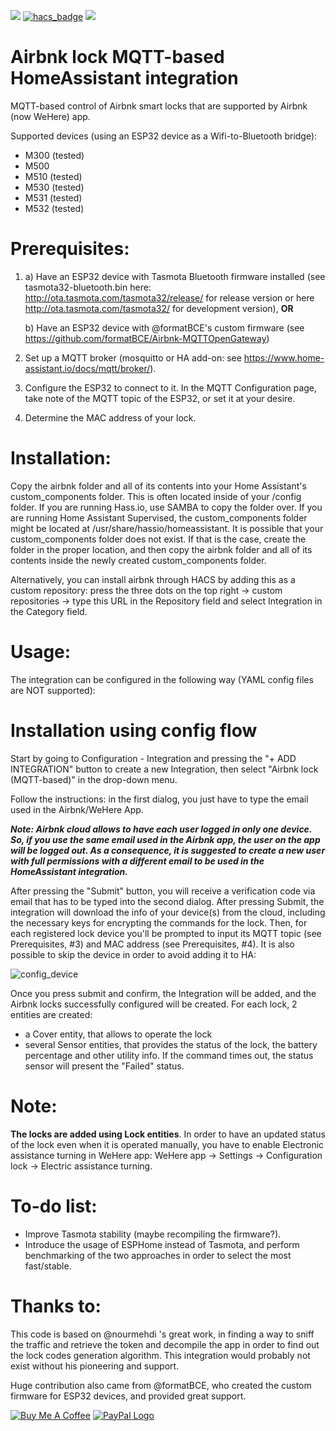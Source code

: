[![](https://img.shields.io/github/release/rospogrigio/airbnk_mqtt/all.svg?style=for-the-badge)](https://github.com/rospogrigio/airbnk/releases)
[![hacs_badge](https://img.shields.io/badge/HACS-Default-orange.svg?style=for-the-badge)](https://github.com/custom-components/hacs)
[![](https://img.shields.io/badge/MAINTAINER-%40rospogrigio-green?style=for-the-badge)](https://github.com/rospogrigio)

# Airbnk lock MQTT-based HomeAssistant integration

MQTT-based control of Airbnk smart locks that are supported by Airbnk (now WeHere) app.

Supported devices (using an ESP32 device as a Wifi-to-Bluetooth bridge):
- M300 (tested)
- M500
- M510 (tested)
- M530 (tested)
- M531 (tested)
- M532 (tested)

# Prerequisites:

1. a) Have an ESP32 device with Tasmota Bluetooth firmware installed (see tasmota32-bluetooth.bin here: http://ota.tasmota.com/tasmota32/release/ for release version or here http://ota.tasmota.com/tasmota32/ for development version), **OR**

   b) Have an ESP32 device with @formatBCE's custom firmware (see https://github.com/formatBCE/Airbnk-MQTTOpenGateway)
2. Set up a MQTT broker (mosquitto or HA add-on: see https://www.home-assistant.io/docs/mqtt/broker/).
3. Configure the ESP32 to connect to it. In the MQTT Configuration page, take note of the MQTT topic of the ESP32, or set it at your desire.
4. Determine the MAC address of your lock.

# Installation:

Copy the airbnk folder and all of its contents into your Home Assistant's custom_components folder. This is often located inside of your /config folder. If you are running Hass.io, use SAMBA to copy the folder over. If you are running Home Assistant Supervised, the custom_components folder might be located at /usr/share/hassio/homeassistant. It is possible that your custom_components folder does not exist. If that is the case, create the folder in the proper location, and then copy the airbnk folder and all of its contents inside the newly created custom_components folder.

Alternatively, you can install airbnk through HACS by adding this as a custom repository: press the three dots on the top right -> custom repositories -> type this URL in the Repository field and select Integration in the Category field.

# Usage:

The integration can be configured in the following way (YAML config files are NOT supported):

# Installation using config flow

Start by going to Configuration - Integration and pressing the "+ ADD INTEGRATION" button to create a new Integration, then select "Airbnk lock (MQTT-based)" in the drop-down menu.

Follow the instructions: in the first dialog, you just have to type the email used in the Airbnk/WeHere App. 

**_Note: Airbnk cloud allows to have each user logged in only one device. So, if you use the same email used in the Airbnk app, the user on the app will be logged out. As a consequence, it is suggested to create a new user with full permissions with a different email to be used in the HomeAssistant integration._**  

After pressing the "Submit" button, you will receive a verification code via email that has to be typed into the second dialog. After pressing Submit, the integration will download the info of your device(s) from the cloud, including the necessary keys for encrypting the commands for the lock. Then, for each registered lock device you'll be prompted to input its MQTT topic (see Prerequisites, #3) and MAC address (see Prerequisites, #4). It is also possible to skip the device in order to avoid adding it to HA:

![config_device](https://user-images.githubusercontent.com/49229287/143319300-26071cf6-84f4-4cb6-a6f5-f9b53bef0330.png)

Once you press submit and confirm, the Integration will be added, and the Airbnk locks successfully configured will be created. For each lock, 2 entities are created:
- a Cover entity, that allows to operate the lock
- several Sensor entities, that provides the status of the lock, the battery percentage and other utility info. If the command times out, the status sensor will present the "Failed" status.

# Note:

**The locks are added using Lock entities**. 
In order to have an updated status of the lock even when it is operated manually, you have to enable Electronic assistance turning in WeHere app:
WeHere app -> Settings -> Configuration lock -> Electric assistance turning.


# To-do list:

* Improve Tasmota stability (maybe recompiling the firmware?).
* Introduce the usage of ESPHome instead of Tasmota, and perform benchmarking of the two approaches in order to select the most fast/stable.

# Thanks to:

This code is based on @nourmehdi 's great work, in finding a way to sniff the traffic and retrieve the token and decompile the app in order to find out the lock codes generation algorithm. This integration would probably not exist without his pioneering and support.

Huge contribution also came from @formatBCE, who created the custom firmware for ESP32 devices, and provided great support.

<a href="https://www.buymeacoffee.com/rospogrigio" target="_blank"><img src="https://bmc-cdn.nyc3.digitaloceanspaces.com/BMC-button-images/custom_images/orange_img.png" alt="Buy Me A Coffee" style="height: auto !important;width: auto !important;" ></a>
<a href="https://paypal.me/rospogrigio" target="_blank"><img src="https://www.paypalobjects.com/webstatic/mktg/logo/pp_cc_mark_37x23.jpg" border="0" alt="PayPal Logo" style="height: auto !important;width: auto !important;"></a>
